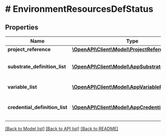 # # EnvironmentResourcesDefStatus

## Properties

Name | Type | Description | Notes
------------ | ------------- | ------------- | -------------
**project_reference** | [**\OpenAPI\Client\Model\ProjectReference**](ProjectReference.md) |  | [optional]
**substrate_definition_list** | [**\OpenAPI\Client\Model\AppSubstrateResponse[]**](AppSubstrateResponse.md) | Substrate definitions for Environment. | [optional]
**variable_list** | [**\OpenAPI\Client\Model\AppVariableResponse[]**](AppVariableResponse.md) | List of variables | [optional]
**credential_definition_list** | [**\OpenAPI\Client\Model\AppCredentialResponse[]**](AppCredentialResponse.md) | Credential definitions for Environment. | [optional]

[[Back to Model list]](../../README.md#models) [[Back to API list]](../../README.md#endpoints) [[Back to README]](../../README.md)
